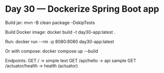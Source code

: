 # Day 30 — Dockerize Spring Boot app

Build jar:
mvn -B clean package -DskipTests

Build Docker image:
docker build -t day30-app:latest .

Run:
docker run --rm -p 8080:8080 day30-app:latest

Or with compose:
docker compose up --build

Endpoints:
GET /            -> simple text
GET /api/hello   -> api sample
GET /actuator/health -> health (actuator)
